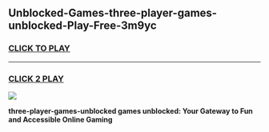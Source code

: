 
## Unblocked-Games-three-player-games-unblocked-Play-Free-3m9yc
<h3>
<a href="https://premium76.site?title=three-player-games-unblocked&ref=18A">CLICK TO PLAY</a></h3>
<hr>

<h3>
<a href="https://premium76.site?title=three-player-games-unblocked&ref=18A">CLICK 2 PLAY</a>
  
</h3>

<a href="https://premium76.site?title=three-player-games-unblocked&ref=18A"><img src="https://clearcache.store/games.png"></a>


**three-player-games-unblocked games unblocked: Your Gateway to Fun and Accessible Online Gaming**

